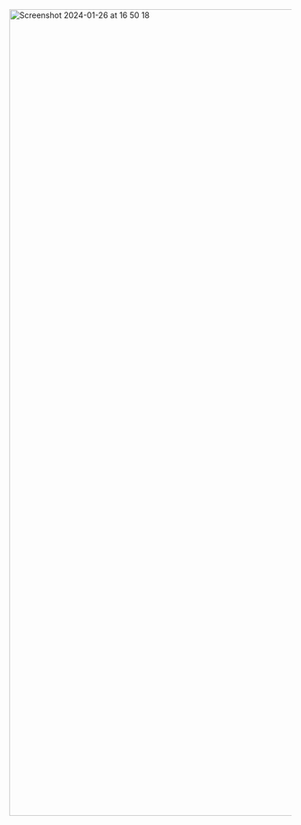 <img width="1436" alt="Screenshot 2024-01-26 at 16 50 18" src="https://github.com/NumanBashir/PrayerTimesFullStack/assets/83068021/e6d19703-3a39-4de2-87b1-3893cb3b8c02">
